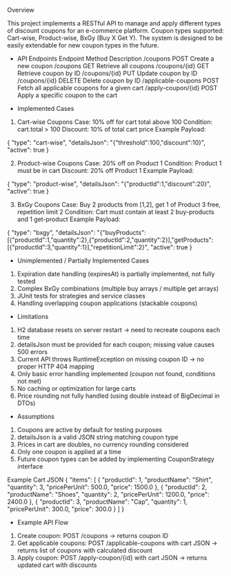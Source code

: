 Overview

This project implements a RESTful API to manage and apply different types of discount coupons for an e-commerce platform.
Coupon types supported: Cart-wise, Product-wise, BxGy (Buy X Get Y).
The system is designed to be easily extendable for new coupon types in the future.

- API Endpoints
Endpoint	Method	Description
/coupons	POST	Create a new coupon
/coupons	GET	Retrieve all coupons
/coupons/{id}	GET	Retrieve coupon by ID
/coupons/{id}	PUT	Update coupon by ID
/coupons/{id}	DELETE	Delete coupon by ID
/applicable-coupons	POST	Fetch all applicable coupons for a given cart
/apply-coupon/{id}	POST	Apply a specific coupon to the cart


- Implemented Cases
1. Cart-wise Coupons
Case: 10% off for cart total above 100
Condition: cart.total > 100
Discount: 10% of total cart price
Example Payload:

{
  "type": "cart-wise",
  "detailsJson": "{\"threshold\":100,\"discount\":10}",
  "active": true
}

2. Product-wise Coupons
Case: 20% off on Product 1
Condition: Product 1 must be in cart
Discount: 20% off Product 1
Example Payload:

{
  "type": "product-wise",
  "detailsJson": "{\"productId\":1,\"discount\":20}",
  "active": true
}

3. BxGy Coupons
Case: Buy 2 products from [1,2], get 1 of Product 3 free, repetition limit 2
Condition: Cart must contain at least 2 buy-products and 1 get-product
Example Payload:

{
  "type": "bxgy",
  "detailsJson": "{\"buyProducts\":[{\"productId\":1,\"quantity\":2},{\"productId\":2,\"quantity\":2}],\"getProducts\":[{\"productId\":3,\"quantity\":1}],\"repetitionLimit\":2}",
  "active": true
}

- Unimplemented / Partially Implemented Cases

1. Expiration date handling (expiresAt) is partially implemented, not fully tested
2. Complex BxGy combinations (multiple buy arrays / multiple get arrays)
3. JUnit tests for strategies and service classes
4. Handling overlapping coupon applications (stackable coupons)

- Limitations
1. H2 database resets on server restart → need to recreate coupons each time
2. detailsJson must be provided for each coupon; missing value causes 500 errors
3. Current API throws RuntimeException on missing coupon ID → no proper HTTP 404 mapping
4. Only basic error handling implemented (coupon not found, conditions not met)
5. No caching or optimization for large carts
6. Price rounding not fully handled (using double instead of BigDecimal in DTOs)

- Assumptions
1. Coupons are active by default for testing purposes
2. detailsJson is a valid JSON string matching coupon type
3. Prices in cart are doubles, no currency rounding considered
4. Only one coupon is applied at a time
5. Future coupon types can be added by implementing CouponStrategy interface

Example Cart JSON
{
  "items": [
    {
      "productId": 1,
      "productName": "Shirt",
      "quantity": 3,
      "pricePerUnit": 500.0,
      "price": 1500.0
    },
    {
      "productId": 2,
      "productName": "Shoes",
      "quantity": 2,
      "pricePerUnit": 1200.0,
      "price": 2400.0
    },
    {
      "productId": 3,
      "productName": "Cap",
      "quantity": 1,
      "pricePerUnit": 300.0,
      "price": 300.0
    }
  ]
}

- Example API Flow

1. Create coupon: POST /coupons → returns coupon ID
2. Get applicable coupons: POST /applicable-coupons with cart JSON → returns list of coupons with calculated discount
3. Apply coupon: POST /apply-coupon/{id} with cart JSON → returns updated cart with discounts
